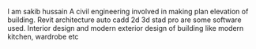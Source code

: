 I am sakib hussain
A civil engineering involved in making plan elevation of building. 
Revit architecture auto cadd 2d 3d stad pro are some software used.
Interior design and modern exterior design of building like modern kitchen, wardrobe etc
